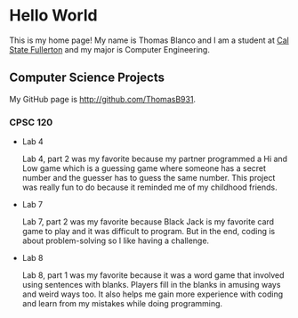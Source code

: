 # Hello World

This is my home page! My name is Thomas Blanco and I am a student at [Cal State Fullerton](http://www.fullerton.edu/) and my major is Computer Engineering.

## Computer Science Projects

My GitHub page is http://github.com/ThomasB931.

### CPSC 120

* Lab 4

    Lab 4, part 2 was my favorite because my partner programmed a Hi and Low game which is a guessing game where someone has a secret number and the guesser has to guess the same number. This project was really fun to do because it reminded me of my childhood friends.

* Lab 7

    Lab 7, part 2 was my favorite because Black Jack is my favorite card game to play and it was difficult to program. But in the end, coding is about problem-solving so I like having a challenge.

* Lab 8 

    Lab 8, part 1 was my favorite because it was a word game that involved using sentences with blanks. Players fill in the blanks in amusing ways and weird ways too. It also helps me gain more experience with coding and learn from my mistakes while doing programming.




